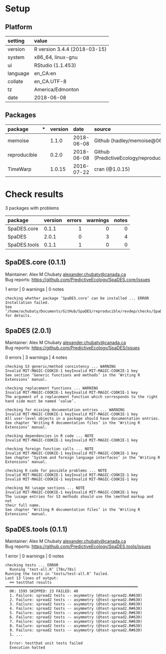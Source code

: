 # Setup

## Platform

|setting  |value                        |
|:--------|:----------------------------|
|version  |R version 3.4.4 (2018-03-15) |
|system   |x86_64, linux-gnu            |
|ui       |RStudio (1.1.453)            |
|language |en_CA:en                     |
|collate  |en_CA.UTF-8                  |
|tz       |America/Edmonton             |
|date     |2018-06-08                   |

## Packages

|package      |*  |version |date       |source                                          |
|:------------|:--|:-------|:----------|:-----------------------------------------------|
|memoise      |   |1.1.0   |2018-06-08 |Github (hadley/memoise@06d16ec)                 |
|reproducible |   |0.2.0   |2018-06-08 |Github (PredictiveEcology/reproducible@fb48ee1) |
|TimeWarp     |   |1.0.15  |2016-07-22 |cran (@1.0.15)                                  |

# Check results

3 packages with problems

|package      |version | errors| warnings| notes|
|:------------|:-------|------:|--------:|-----:|
|SpaDES.core  |0.1.1   |      1|        0|     0|
|SpaDES       |2.0.1   |      0|        3|     4|
|SpaDES.tools |0.1.1   |      1|        0|     0|

## SpaDES.core (0.1.1)
Maintainer: Alex M Chubaty <alexander.chubaty@canada.ca>  
Bug reports: https://github.com/PredictiveEcology/SpaDES.core/issues

1 error  | 0 warnings | 0 notes

```
checking whether package ‘SpaDES.core’ can be installed ... ERROR
Installation failed.
See ‘/home/achubaty/Documents/GitHub/SpaDES/reproducible/revdep/checks/SpaDES.core.Rcheck/00install.out’ for details.
```

## SpaDES (2.0.1)
Maintainer: Alex M Chubaty <alexander.chubaty@canada.ca>  
Bug reports: https://github.com/PredictiveEcology/SpaDES/issues

0 errors | 3 warnings | 4 notes

```
checking S3 generic/method consistency ... WARNING
Invalid MIT-MAGIC-COOKIE-1 keyInvalid MIT-MAGIC-COOKIE-1 key
See section ‘Generic functions and methods’ in the ‘Writing R
Extensions’ manual.

checking replacement functions ... WARNING
Invalid MIT-MAGIC-COOKIE-1 keyInvalid MIT-MAGIC-COOKIE-1 key
The argument of a replacement function which corresponds to the right
hand side must be named ‘value’.

checking for missing documentation entries ... WARNING
Invalid MIT-MAGIC-COOKIE-1 keyInvalid MIT-MAGIC-COOKIE-1 key
All user-level objects in a package should have documentation entries.
See chapter ‘Writing R documentation files’ in the ‘Writing R
Extensions’ manual.

checking dependencies in R code ... NOTE
Invalid MIT-MAGIC-COOKIE-1 keyInvalid MIT-MAGIC-COOKIE-1 key

checking foreign function calls ... NOTE
Invalid MIT-MAGIC-COOKIE-1 keyInvalid MIT-MAGIC-COOKIE-1 key
See chapter ‘System and foreign language interfaces’ in the ‘Writing R
Extensions’ manual.

checking R code for possible problems ... NOTE
Invalid MIT-MAGIC-COOKIE-1 keyInvalid MIT-MAGIC-COOKIE-1 key
Invalid MIT-MAGIC-COOKIE-1 keyInvalid MIT-MAGIC-COOKIE-1 key

checking Rd \usage sections ... NOTE
Invalid MIT-MAGIC-COOKIE-1 keyInvalid MIT-MAGIC-COOKIE-1 key
The \usage entries for S3 methods should use the \method markup and not
their full name.
See chapter ‘Writing R documentation files’ in the ‘Writing R
Extensions’ manual.
```

## SpaDES.tools (0.1.1)
Maintainer: Alex M Chubaty <alexander.chubaty@canada.ca>  
Bug reports: https://github.com/PredictiveEcology/SpaDES.tools/issues

1 error  | 0 warnings | 0 notes

```
checking tests ... ERROR
  Running ‘test-all.R’ [78s/78s]
Running the tests in ‘tests/test-all.R’ failed.
Last 13 lines of output:
  ══ testthat results  ════════════════════════════════════════════════════════════
  OK: 1595 SKIPPED: 23 FAILED: 40
  1. Failure: spread2 tests -- asymmetry (@test-spread2.R#630) 
  2. Failure: spread2 tests -- asymmetry (@test-spread2.R#630) 
  3. Failure: spread2 tests -- asymmetry (@test-spread2.R#630) 
  4. Failure: spread2 tests -- asymmetry (@test-spread2.R#630) 
  5. Failure: spread2 tests -- asymmetry (@test-spread2.R#630) 
  6. Failure: spread2 tests -- asymmetry (@test-spread2.R#630) 
  7. Failure: spread2 tests -- asymmetry (@test-spread2.R#630) 
  8. Failure: spread2 tests -- asymmetry (@test-spread2.R#630) 
  9. Failure: spread2 tests -- asymmetry (@test-spread2.R#630) 
  1. ...
  
  Error: testthat unit tests failed
  Execution halted
```

